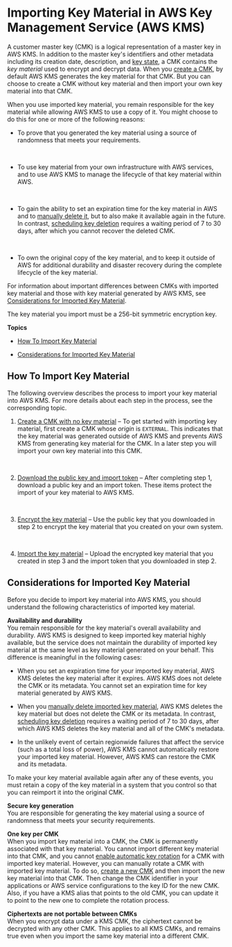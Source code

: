 # Importing Key Material in AWS Key Management Service \(AWS KMS\)<a name="importing-keys"></a>

A customer master key \(CMK\) is a logical representation of a master key in AWS KMS\. In addition to the master key's identifiers and other metadata including its creation date, description, and [key state](key-state.md), a CMK contains the *key material* used to encrypt and decrypt data\. When you [create a CMK](create-keys.md), by default AWS KMS generates the key material for that CMK\. But you can choose to create a CMK without key material and then import your own key material into that CMK\.

When you use imported key material, you remain responsible for the key material while allowing AWS KMS to use a copy of it\. You might choose to do this for one or more of the following reasons:

+ To prove that you generated the key material using a source of randomness that meets your requirements\.

   

+ To use key material from your own infrastructure with AWS services, and to use AWS KMS to manage the lifecycle of that key material within AWS\.

   

+ To gain the ability to set an expiration time for the key material in AWS and to [manually delete it](importing-keys-delete-key-material.md), but to also make it available again in the future\. In contrast, [scheduling key deletion](deleting-keys.md#deleting-keys-how-it-works) requires a waiting period of 7 to 30 days, after which you cannot recover the deleted CMK\.

   

+ To own the original copy of the key material, and to keep it outside of AWS for additional durability and disaster recovery during the complete lifecycle of the key material\.

For information about important differences between CMKs with imported key material and those with key material generated by AWS KMS, see [Considerations for Imported Key Material](#importing-keys-considerations)\.

The key material you import must be a 256\-bit symmetric encryption key\.

**Topics**

+ [How To Import Key Material](#importing-keys-overview)

+ [Considerations for Imported Key Material](#importing-keys-considerations)

## How To Import Key Material<a name="importing-keys-overview"></a>

The following overview describes the process to import your key material into AWS KMS\. For more details about each step in the process, see the corresponding topic\.

1. [Create a CMK with no key material](importing-keys-create-cmk.md) – To get started with importing key material, first create a CMK whose *origin* is `EXTERNAL`\. This indicates that the key material was generated outside of AWS KMS and prevents AWS KMS from generating key material for the CMK\. In a later step you will import your own key material into this CMK\.

    

1. [Download the public key and import token](importing-keys-get-public-key-and-token.md) – After completing step 1, download a public key and an import token\. These items protect the import of your key material to AWS KMS\.

    

1. [Encrypt the key material](importing-keys-encrypt-key-material.md) – Use the public key that you downloaded in step 2 to encrypt the key material that you created on your own system\.

    

1. [Import the key material](importing-keys-import-key-material.md) – Upload the encrypted key material that you created in step 3 and the import token that you downloaded in step 2\.

## Considerations for Imported Key Material<a name="importing-keys-considerations"></a>

Before you decide to import key material into AWS KMS, you should understand the following characteristics of imported key material\.

**Availability and durability**  
You remain responsible for the key material's overall availability and durability\. AWS KMS is designed to keep imported key material highly available, but the service does not maintain the durability of imported key material at the same level as key material generated on your behalf\. This difference is meaningful in the following cases:

+ When you set an expiration time for your imported key material, AWS KMS deletes the key material after it expires\. AWS KMS does not delete the CMK or its metadata\. You cannot set an expiration time for key material generated by AWS KMS\.

+ When you [manually delete imported key material](importing-keys-delete-key-material.md), AWS KMS deletes the key material but does not delete the CMK or its metadata\. In contrast, [scheduling key deletion](deleting-keys.md#deleting-keys-how-it-works) requires a waiting period of 7 to 30 days, after which AWS KMS deletes the key material and all of the CMK's metadata\.

+ In the unlikely event of certain regionwide failures that affect the service \(such as a total loss of power\), AWS KMS cannot automatically restore your imported key material\. However, AWS KMS can restore the CMK and its metadata\.

To make your key material available again after any of these events, you must retain a copy of the key material in a system that you control so that you can reimport it into the original CMK\.

**Secure key generation**  
You are responsible for generating the key material using a source of randomness that meets your security requirements\.

**One key per CMK**  
When you import key material into a CMK, the CMK is permanently associated with that key material\. You cannot import different key material into that CMK, and you cannot [enable automatic key rotation](rotate-keys.md) for a CMK with imported key material\. However, you can manually rotate a CMK with imported key material\. To do so, [create a new CMK](importing-keys-create-cmk.md) and then import the new key material into that CMK\. Then change the CMK identifier in your applications or AWS service configurations to the key ID for the new CMK\. Also, if you have a KMS alias that points to the old CMK, you can update it to point to the new one to complete the rotation process\.

**Ciphertexts are not portable between CMKs**  
When you encrypt data under a KMS CMK, the ciphertext cannot be decrypted with any other CMK\. This applies to all KMS CMKs, and remains true even when you import the same key material into a different CMK\.